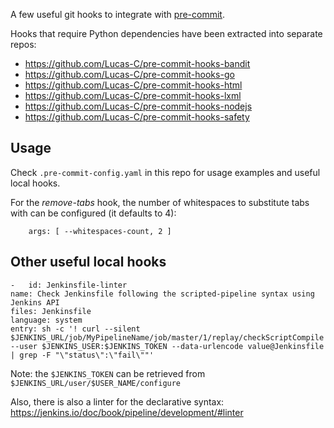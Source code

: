 A few useful git hooks to integrate with [pre-commit](http://pre-commit.com).

Hooks that require Python dependencies have been extracted into separate repos:

- https://github.com/Lucas-C/pre-commit-hooks-bandit
- https://github.com/Lucas-C/pre-commit-hooks-go
- https://github.com/Lucas-C/pre-commit-hooks-html
- https://github.com/Lucas-C/pre-commit-hooks-lxml
- https://github.com/Lucas-C/pre-commit-hooks-nodejs
- https://github.com/Lucas-C/pre-commit-hooks-safety

## Usage

Check `.pre-commit-config.yaml` in this repo for usage examples and useful local hooks.

For the _remove-tabs_ hook, the number of whitespaces to substitute tabs with can be configured (it defaults to 4):

        args: [ --whitespaces-count, 2 ]

## Other useful local hooks
```
-   id: Jenkinsfile-linter
name: Check Jenkinsfile following the scripted-pipeline syntax using Jenkins API
files: Jenkinsfile
language: system
entry: sh -c '! curl --silent $JENKINS_URL/job/MyPipelineName/job/master/1/replay/checkScriptCompile --user $JENKINS_USER:$JENKINS_TOKEN --data-urlencode value@Jenkinsfile | grep -F "\"status\":\"fail\""'
```
Note: the `$JENKINS_TOKEN` can be retrieved from `$JENKINS_URL/user/$USER_NAME/configure`

Also, there is also a linter for the declarative syntax: https://jenkins.io/doc/book/pipeline/development/#linter
